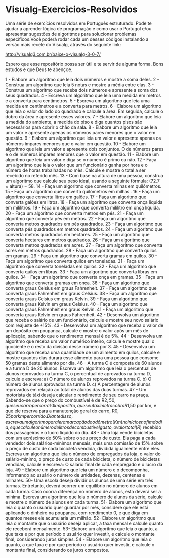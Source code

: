 # Visualg-Exercicios-Resolvidos
Uma série de exercícios resolvidos em Português estruturado. Pode te ajudar a aprender lógica de programação e como usar o Portugol e/ou apresentar sugestões de algoritmos para solucionar problemas específicos.Você poderá rodar cada um desses códigos instalando a versão mais recete do Visualg, através do seguinte link:

http://visualg3.com.br/baixe-o-visualg-3-0-7/

Espero que esse repositório possa ser útil e te servir de alguma forma. Bons estudos e que Deus te abençoe.

1 - Elabore um algoritmo que leia dois números e mostre a soma deles.
2 - Construa um algoritmo que leia 5 notas e mostre a média entre elas.
3 - Construa um algoritmo que receba dois números e apresente a soma dos seus quadrados.
4 - Escreva um algoritmo que leia uma medida em metros e a converta para centímetros.
5 - Escreva um algoritmo que leia uma medida em centímetros e a converta para metros.
6 - Elabore um algoritmo que leia o valor do lado do quadrado e calcule a área. Em seguida, calcule o dobro da área e apresente esses valores.
7 - Elabore um algoritmo que leia a medida do ambiente, a medida do piso e diga quantos pisos são necessários para cobrir o chão da sala.
8 - Elabore um algoritmo que leia um valor e apresente apenas os números pares menores que o valor em questão.
9 - Elabore um algoritmo que leia um valor e apresente apenas os números ímpares menores que o valor em questão.
10 - Elabore um algoritmo que leia um valor e apresente dois conjuntos. O de números pares e o de números ímpares menores que o valor em questão.
11 - Elabore um algoritmo que leia um valor e diga se o número é primo ou não.
12 - Faça um algoritmo que leia o valor que um funcionário ganha por hora e o número de horas trabalhadas no mês. Calcule e mostre o total a ser recebido no referido mês.
13 - Com base na altura de uma pessoa, construa um algoritmo que calcule seu peso ideal, usando a seguinte fórmula: (72.7 × altura) − 58.
14 - Faça um algoritmo que converta milhas em quilômetros. 
15 - Faça um algoritmo que converta quilômetros em milhas .
16 - Faça um algoritmo que converta litros em galões.
17 - Faça um algoritmo que converta galões em litros.
18 - Faça um algoritmo que converta onça líquida em mililitros.
19 - Faça um algoritmo que converta mililitro em onça líquida.
20 - Faça um algoritmo que converta metros em pés. 
21 - Faça um algoritmo que converta pés em metros.
22 - Faça um algoritmo que converta metros quadrados em pés quadrados.
23 - Faça um algoritmo que converta pés quadrados em metros quadrados.
24 - Faça um algoritmo que converta metros quadrados em hectares. 
25 - Faça um algoritmo que converta hectares em metros quadrados.
26 - Faça um algoritmo que converta metros quadrados em acres.
27 - Faça um algoritmo que converta acres em metros quadrados. 
28 - Faça um algoritmo que converta quilos em gramas.
29 - Faça um algoritmo que converta gramas em quilos.
30 - Faça um algoritmo que converta quilos em toneladas.
31 - Faça um algoritmo que converta toneladas em quilos.
32 - Faça um algoritmo que converta quilos em libras.
33 - Faça um algoritmo que converta libras em quilos.
34 - Faça um algoritmo que converta onça em gramas.
35 - Faça um algoritmo que converta gramas em onça.
36 - Faça um algoritmo que converta graus Celsius em graus Fahrenheit.
37 - Faça um algoritmo que converta graus Fahrenheit em graus Celsius.
38 - Faça um algoritmo que converta graus Celsius em graus Kelvin.
39 - Faça um algoritmo que converta graus Kelvin em graus Celsius.
40 - Faça um algoritmo que converta graus Fahrenheit em graus Kelvin.
41 - Faça um algoritmo que converta graus Kelvin em graus Fahrenheit.
42 - Desenvolva um algoritmo que receba o salário de um funcionário, calcule e mostre seu novo salário com reajuste de +15%.
43 - Desenvolva um algoritmo que receba o valor de um depósito em poupança, calcule e mostre o valor após um mês de aplicação, sabendo que o rendimento mensal é de 5%.
44 - Desenvolva um algoritmo que receba um valor numérico inteiro, calcule e mostre qual o quociente e o resto da divisão desse número por 3.
45 - Desenvolva um algoritmo que receba uma quantidade de um alimento em quilos, calcule e mostre quantos dias durará esse alimento para uma pessoa que consome 50 gramas deste alimento por dia.
46 - A turma C é composta de 60 alunos e a turma D de 20 alunos. Escreva um algoritmo que leia o percentual de alunos reprovados na turma C, o percentual de aprovados na turma D, calcule e escreva: a) O número de alunos reprovados na turma C. b) O número de alunos aprovados na turma D. c) A percentagem de alunos reprovados em relação ao total de alunos das duas turmas.
47 - Um motorista de táxi deseja calcular o rendimento de seu carro na praça. Sabendo-se que o preço do combustível é de R$2,50, que seu carro percorre 10 km por litro,  que seu taxímetro cobra R$1,50 por km, e que ele reserva para a manutenção geral do carro,  R$0,25 por km percorrido. Diante disso, escreva um algoritmo para ler a marcação do odômetro (Km) no início e no fim do dia, e que calcule o número de litros de combustível gasto, o valor total (R$) recebido dos passageiros e o lucro líquido do dia.
48 - Uma loja vende bicicletas com um acréscimo de 50% sobre o seu preço de custo. Ela paga a cada vendedor dois salários-mínimos mensais, mais uma comissão de 15% sobre o preço de custo de cada bicicleta vendida, dividida igualmente entre eles. Escreva um algoritmo que leia o número de empregados da loja, o valor do salário-mínimo, o preço de custo de cada bicicleta, o número de bicicletas vendidas, calcule e escreva: O salário final de cada empregado e o lucro da loja.
49 - Elabore um algoritmo que leia um número e o decomponha, informando ao usuário o número de unidades, dezenas, centenas e milhares.
50- Uma escola deseja dividir os alunos de uma série em três turmas. Entretanto, deverá ocorrer um equilíbrio no número de alunos em cada turma. Caso ocorra diferença no número de alunos, esta deverá ser a mínima. Escreva um algoritmo que leia o número de alunos da série, calcule e mostre o número de alunos em cada turma.
51- Elabore um algoritmo que leia o quanto o usuário quer guardar por mês, considere que ele está aplicando o dinheiro na poupança, com rendimento 0, e que diga em quantos meses ele acumularia um milhão.
52- Elabore um algoritmo que leia o montante que o usuário deseja aplicar, a taxa mensal e calcule quanto ele receberá mensalmente.
53- Elabore um algoritmo que leia o quanto, a que taxa e por que período o usuário quer investir, e calcule o montante final, considerando juros simples.
54 - Elabore um algoritmo que leia o quanto, a que taxa e por que período o usuário quer investir, e calcule o montante final, considerando os juros compostos.
